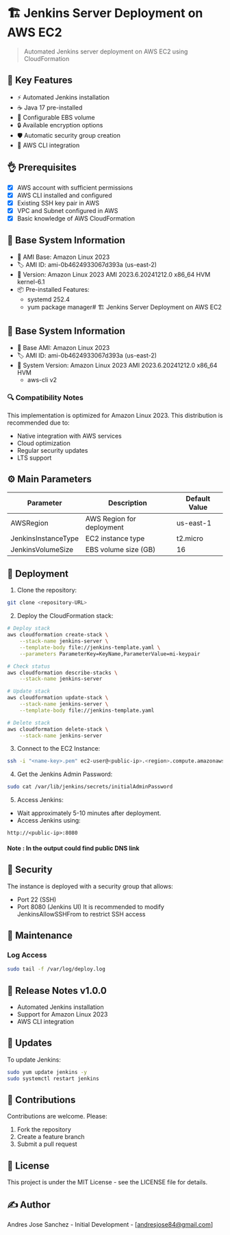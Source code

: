 # 🏗️ Jenkins Server Deployment on AWS EC2

> Automated Jenkins server deployment on AWS EC2 using CloudFormation

## 🌟 Key Features

- ⚡ Automated Jenkins installation
- ☕ Java 17 pre-installed
- 📀 Configurable EBS volume
- 🔒 Available encryption options
- 🛡️ Automatic security group creation
- 🔧 AWS CLI integration

## 👌 Prerequisites

- [x] AWS account with sufficient permissions
- [x] AWS CLI installed and configured
- [x] Existing SSH key pair in AWS
- [x] VPC and Subnet configured in AWS
- [x] Basic knowledge of AWS CloudFormation

## 📜 Base System Information

- 🐧 AMI Base: Amazon Linux 2023
- 🏷️ AMI ID: ami-0b4624933067d393a (us-east-2)
- 🔄 Version: Amazon Linux 2023 AMI 2023.6.20241212.0 x86_64 HVM kernel-6.1
- 📦 Pre-installed Features:
  - systemd 252.4
  - yum package manager# 🏗️ Jenkins Server Deployment on AWS EC2

## 📝 Base System Information

- 🐧 Base AMI: Amazon Linux 2023
- 🏷️ AMI ID: ami-0b4624933067d393a (us-east-2)
- 🔄 System Version: Amazon Linux 2023 AMI 2023.6.20241212.0 x86_64 HVM
  - aws-cli v2

### 🔍 Compatibility Notes

This implementation is optimized for Amazon Linux 2023. This distribution is recommended due to:

- Native integration with AWS services
- Cloud optimization
- Regular security updates
- LTS support

## ⚙️ Main Parameters

| Parameter              | Description                                     | Default Value         |
|------------------------|-------------------------------------------------|-----------------------|
| AWSRegion             | AWS Region for deployment                      | us-east-1            |
| JenkinsInstanceType   | EC2 instance type                               | t2.micro             |
| JenkinsVolumeSize     | EBS volume size (GB)                            | 16                   |

## 🚀 Deployment

1. Clone the repository:

```bash
git clone <repository-URL>
```

2. Deploy the CloudFormation stack:

```bash
# Deploy stack
aws cloudformation create-stack \
    --stack-name jenkins-server \
    --template-body file://jenkins-template.yaml \
    --parameters ParameterKey=KeyName,ParameterValue=mi-keypair

# Check status
aws cloudformation describe-stacks \
    --stack-name jenkins-server

# Update stack
aws cloudformation update-stack \
    --stack-name jenkins-server \
    --template-body file://jenkins-template.yaml

# Delete stack
aws cloudformation delete-stack \
    --stack-name jenkins-server
```

3. Connect to the EC2 Instance:

```bash
ssh -i "<name-key>.pem" ec2-user@<public-ip>.<region>.compute.amazonaws.com
```

4. Get the Jenkins Admin Password:

```bash
sudo cat /var/lib/jenkins/secrets/initialAdminPassword
```

5. Access Jenkins:

- Wait approximately 5-10 minutes after deployment.
- Access Jenkins using:

```
http://<public-ip>:8080
```

#### Note : In the output could find public DNS link

## 🔐 Security

The instance is deployed with a security group that allows:

- Port 22 (SSH)
- Port 8080 (Jenkins UI)
It is recommended to modify JenkinsAllowSSHFrom to restrict SSH access

## 🔧 Maintenance

### Log Access

```bash
sudo tail -f /var/log/deploy.log
```

## 📄 Release Notes v1.0.0

- Automated Jenkins installation
- Support for Amazon Linux 2023
- AWS CLI integration

## 🔄 Updates

To update Jenkins:

```bash
sudo yum update jenkins -y
sudo systemctl restart jenkins
```

## 🤝 Contributions

Contributions are welcome. Please:

1. Fork the repository
2. Create a feature branch
3. Submit a pull request

## 📝 License

This project is under the MIT License - see the LICENSE file for details.

## ✍️ Author

Andres Jose Sanchez - Initial Development - [andresjose84@gmail.com]
